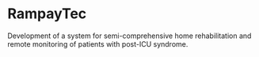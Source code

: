 # RampayTec
Development of a system for semi-comprehensive home rehabilitation and remote monitoring of patients with post-ICU syndrome.
